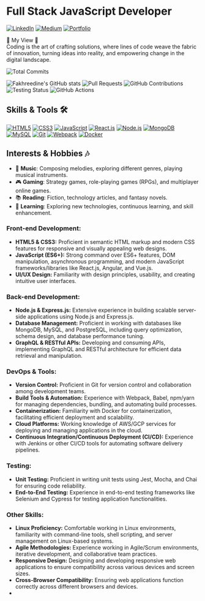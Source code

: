 # Full Stack JavaScript Developer

[![LinkedIn](https://img.shields.io/badge/LinkedIn-Connect-blue)](https://www.linkedin.com/in/97fakhreddine/)
[![Medium](https://img.shields.io/badge/Medium-Follow-orange)](https://fakhrymessaoudi.medium.com/)
[![Portfolio](https://img.shields.io/badge/Portfolio-View-9cf)](https://fakhreddine-messaoudi.netlify.app/)

🔹 My View 🔹
<br />
Coding is the art of crafting solutions, where lines of code weave the fabric of innovation, turning ideas into reality, and empowering change in the digital landscape.
<br />

![Total Commits](https://img.shields.io/github/commit-activity/m/your-username/your-repository?style=flat-square)


![Fakhreedine's  GitHub stats](https://github-readme-stats.vercel.app/api?username=97Fakhreddine&show_icons=true&theme=radical)
![Pull Requests](https://img.shields.io/github/issues-pr-closed/your-username/your-repository?style=flat-square)
![GitHub Contributions](https://img.shields.io/github/contributions/your-username/your-repository?style=flat-square)
![Testing Status](https://img.shields.io/github/workflow/status/your-username/your-repository/Your-Workflow-Name?label=Testing&style=flat-square)
![GitHub Actions](https://img.shields.io/github/workflow/status/your-username/your-repository/Your-Workflow-Name?label=GitHub%20Actions&style=flat-square)

## Skills & Tools 🛠️

[![HTML5](https://img.shields.io/badge/HTML5-E34F26?style=for-the-badge&logo=html5&logoColor=white)]()
[![CSS3](https://img.shields.io/badge/CSS3-1572B6?style=for-the-badge&logo=css3&logoColor=white)]()
[![JavaScript](https://img.shields.io/badge/JavaScript-F7DF1E?style=for-the-badge&logo=javascript&logoColor=black)]()
[![React.js](https://img.shields.io/badge/React.js-61DAFB?style=for-the-badge&logo=react&logoColor=white)]()
[![Node.js](https://img.shields.io/badge/Node.js-43853D?style=for-the-badge&logo=node.js&logoColor=white)]()
[![MongoDB](https://img.shields.io/badge/MongoDB-47A248?style=for-the-badge&logo=mongodb&logoColor=white)]()
[![MySQL](https://img.shields.io/badge/MySQL-4479A1?style=for-the-badge&logo=mysql&logoColor=white)]()
[![Git](https://img.shields.io/badge/Git-F05032?style=for-the-badge&logo=git&logoColor=white)]()
[![Webpack](https://img.shields.io/badge/Webpack-8DD6F9?style=for-the-badge&logo=webpack&logoColor=black)]()
[![Docker](https://img.shields.io/badge/Docker-2496ED?style=for-the-badge&logo=docker&logoColor=white)]()

## Interests & Hobbies 🎶

- 🎵 **Music**: Composing melodies, exploring different genres, playing musical instruments.
- 🎮 **Gaming**: Strategy games, role-playing games (RPGs), and multiplayer online games.
- 📚 **Reading**: Fiction, technology articles, and fantasy novels.
- 🌱 **Learning**: Exploring new technologies, continuous learning, and skill enhancement.


### Front-end Development:
- **HTML5 & CSS3:** Proficient in semantic HTML markup and modern CSS features for responsive and visually appealing web designs.
- **JavaScript (ES6+):** Strong command over ES6+ features, DOM manipulation, asynchronous programming, and modern JavaScript frameworks/libraries like React.js, Angular, and Vue.js.
- **UI/UX Design:** Familiarity with design principles, usability, and creating intuitive user interfaces.

### Back-end Development:
- **Node.js & Express.js:** Extensive experience in building scalable server-side applications using Node.js and Express.js.
- **Database Management:** Proficient in working with databases like MongoDB, MySQL, and PostgreSQL, including query optimization, schema design, and database performance tuning.
- **GraphQL & RESTful APIs:** Developing and consuming APIs, implementing GraphQL and RESTful architecture for efficient data retrieval and manipulation.

### DevOps & Tools:
- **Version Control:** Proficient in Git for version control and collaboration among development teams.
- **Build Tools & Automation:** Experience with Webpack, Babel, npm/yarn for managing dependencies, bundling, and automating build processes.
- **Containerization:** Familiarity with Docker for containerization, facilitating efficient deployment and scalability.
- **Cloud Platforms:** Working knowledge of AWS/GCP services for deploying and managing applications in the cloud.
- **Continuous Integration/Continuous Deployment (CI/CD):** Experience with Jenkins or other CI/CD tools for automating software delivery pipelines.

### Testing:
- **Unit Testing:** Proficient in writing unit tests using Jest, Mocha, and Chai for ensuring code reliability.
- **End-to-End Testing:** Experience in end-to-end testing frameworks like Selenium and Cypress for testing application functionalities.

### Other Skills:
- **Linux Proficiency:** Comfortable working in Linux environments, familiarity with command-line tools, shell scripting, and server management on Linux-based systems.
- **Agile Methodologies:** Experience working in Agile/Scrum environments, iterative development, and collaborative team practices.
- **Responsive Design:** Designing and developing responsive web applications to ensure compatibility across various devices and screen sizes.
- **Cross-Browser Compatibility:** Ensuring web applications function correctly across different browsers and devices.
- 

